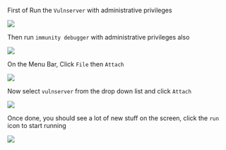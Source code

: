 First of Run the `Vulnserver` with administrative privileges

![](https://i.imgur.com/HA66Nut.png)

Then run `immunity debugger` with administrative privileges also

![](https://i.imgur.com/oPbscrI.png)

On the Menu Bar, Click `File` then `Attach`

![](https://i.imgur.com/O27nn37.png)

Now select `vulnserver` from the drop down list and click `Attach`

![](https://i.imgur.com/XrzkOzH.png)

Once done, you should see a lot of new stuff on the screen, click the `run` icon to start running

![](https://i.imgur.com/jmoMXPz.png)



